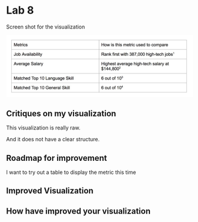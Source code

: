 # Lab 8

Screen shot for the visualization

![lab8](lab8.png)

## Critiques on my visualization  
This visualization is really raw.

And it does not have a clear structure.


## Roadmap for improvement

I want to try out a table to display the metric this time


## Improved Visualization  



## How have improved your visualization
